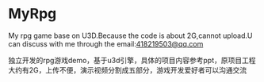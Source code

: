 # MyRpg
My rpg game base on U3D.Because the code is about 2G,cannot upload.U can discuss with me through the email:418219503@qq.com

独立开发的rpg游戏demo，基于u3d引擎，具体的项目内容参考ppt，原项目工程大约有2G，上传不便，演示视频分割成五部分，游戏开发爱好者可以沟通交流

